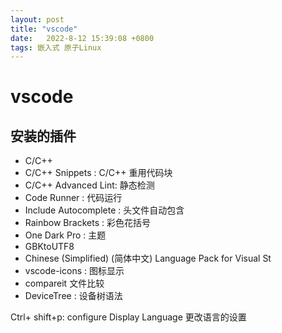```yaml
---
layout: post
title: "vscode" 
date:   2022-8-12 15:39:08 +0800
tags: 嵌入式 原子Linux     
---
```


# vscode

## 安装的插件

+   C/C++
+   C/C++ Snippets   : C/C++ 重用代码块
+   C/C++ Advanced Lint: 静态检测 
+   Code Runner : 代码运行
+   Include Autocomplete : 头文件自动包含
+   Rainbow Brackets : 彩色花括号
+   One Dark Pro : 主题
+   GBKtoUTF8
+   Chinese (Simplified) (简体中文) Language Pack for Visual St
+   vscode-icons : 图标显示
+   compareit 文件比较
+   DeviceTree : 设备树语法

Ctrl+ shift+p: configure Display Language 更改语言的设置



